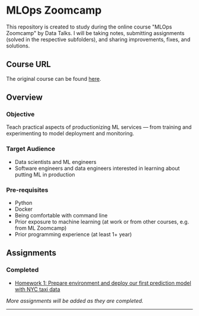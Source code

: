 # MLOps Zoomcamp

This repository is created to study during the online course "MLOps Zoomcamp" by Data Talks. I will be taking notes, submitting assignments (solved in the respective subfolders), and sharing improvements, fixes, and solutions.

## Course URL
The original course can be found [here](https://github.com/DataTalksClub/mlops-zoomcamp).

## Overview

### Objective
Teach practical aspects of productionizing ML services — from training and experimenting to model deployment and monitoring.

### Target Audience
- Data scientists and ML engineers
- Software engineers and data engineers interested in learning about putting ML in production

### Pre-requisites
- Python
- Docker
- Being comfortable with command line
- Prior exposure to machine learning (at work or from other courses, e.g. from ML Zoomcamp)
- Prior programming experience (at least 1+ year)

## Assignments

### Completed
- [Homework 1: Prepare environment and deploy our first prediction model with NYC taxi data](https://github.com/dondogecl/mlops_zoomcamp/tree/main/01-introduction)

*More assignments will be added as they are completed.*

---
